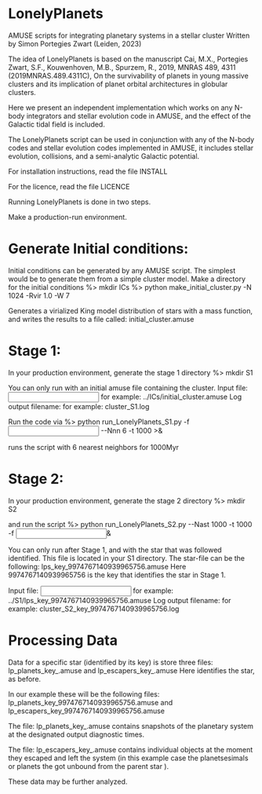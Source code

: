 # LonelyPlanets
AMUSE scripts for integrating planetary systems in a stellar cluster
Written by Simon Portegies Zwart (Leiden, 2023)

The idea of LonelyPlanets is based on the manuscript Cai, M.X.,
Portegies Zwart, S.F., Kouwenhoven, M.B., Spurzem, R., 2019, MNRAS
489, 4311 (2019MNRAS.489.4311C), On the survivability of planets in
young massive clusters and its implication of planet orbital
architectures in globular clusters.

Here we present an independent implementation which works on any
N-body integrators and stellar evolution code in AMUSE, and the effect
of the Galactic tidal field is included.

The LonelyPlanets script can be used in conjunction with any of the
N-body codes and stellar evolution codes implemented in AMUSE, it
includes stellar evolution, collisions, and a semi-analytic Galactic
potential.

For installation instructions, read the file INSTALL

For the licence, read the file LICENCE

Running LonelyPlanets is done in two steps.

Make a production-run environment.

# Generate Initial conditions:
Initial conditions can be generated by any AMUSE script.  The simplest
would be to generate them from a simple cluster model.
Make a directory for the initial conditions
  %> mkdir ICs
  %> python make_initial_cluster.py -N 1024 -Rvir 1.0 -W 7

Generates a virialized King model distribution of stars with a mass
function, and writes the results to a file called: initial_cluster.amuse

# Stage 1:
In your production environment, generate the stage 1 directory
  %> mkdir S1

You can only run with an initial amuse file containing the cluster.
Input file: <input snapshot amuse file>
for example: ../ICs/initial_cluster.amuse
Log output filename: <log-outputfilename>
for example: cluster_S1.log

Run the code via
  %> python <LonelyPlanets source directory>run_LonelyPlanets_S1.py -f <input snapshot amuse file>  --Nnn 6 -t 1000 >& <log-outputfilename>

runs the script with 6 nearest neighbors for 1000Myr

# Stage 2:
In your production environment, generate the stage 2 directory
  %> mkdir S2

and run the script
  %> python <LonelyPlanets source directory>run_LonelyPlanets_S2.py --Nast 1000 -t 1000 -f <input S1 file>& <log-outputfilename>

You can only run after Stage 1, and with the star that was followed
identified. This file is located in your S1 directory.  The 
star-file can be the following:
lps_key_9974767140939965756.amuse
Here 9974767140939965756 is the key that identifies the star in Stage 1.

Input file: <input S1 file>
for example: ../S1/lps_key_9974767140939965756.amuse
Log output filename: <log-outputfilename>
for example: cluster_S2_key_9974767140939965756.log

# Processing Data
Data for a specific star (identified by its key) is store three files:
lp_planets_key_<key>.amuse
and 
lp_escapers_key_<key>.amuse
Here <key> identifies the star, as before.

In our example these will be the following files:
lp_planets_key_9974767140939965756.amuse
and 
lp_escapers_key_9974767140939965756.amuse

The file: lp_planets_key_<key>.amuse contains snapshots of the
planetary system at the designated output diagnostic times.

The file: lp_escapers_key_<key>.amuse contains individual objects at
the moment they escaped and left the system (in this example case the
planetsesimals or planets the got unbound from the parent star <key>).

These data may be further analyzed.
